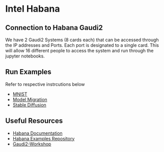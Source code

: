 # Intel Habana  

## Connection to Habana Gaudi2

We have 2 Gaudi2 Systems (8 cards each) that can be accessed through the IP addresses and Ports. Each port is designated to a single card. This will allow 16 different people to access the system and run through the jupyter notebooks. 


## Run Examples

Refer to respective instrcutions below 
* [MNIST](./mnist.ipynb)
* [Model Migration](./model_migrate.ipynb)
* [Stable Diffusion](./stable_diffusion_v_2_1.ipynb)


## Useful Resources 

* [Habana Documentation](https://docs.habana.ai/en/latest/)
* [Habana Examples Repository](https://github.com/HabanaAI/Model-References)
* [Gaudi2-Workshop](https://github.com/HabanaAI/Gaudi2-Workshop)

